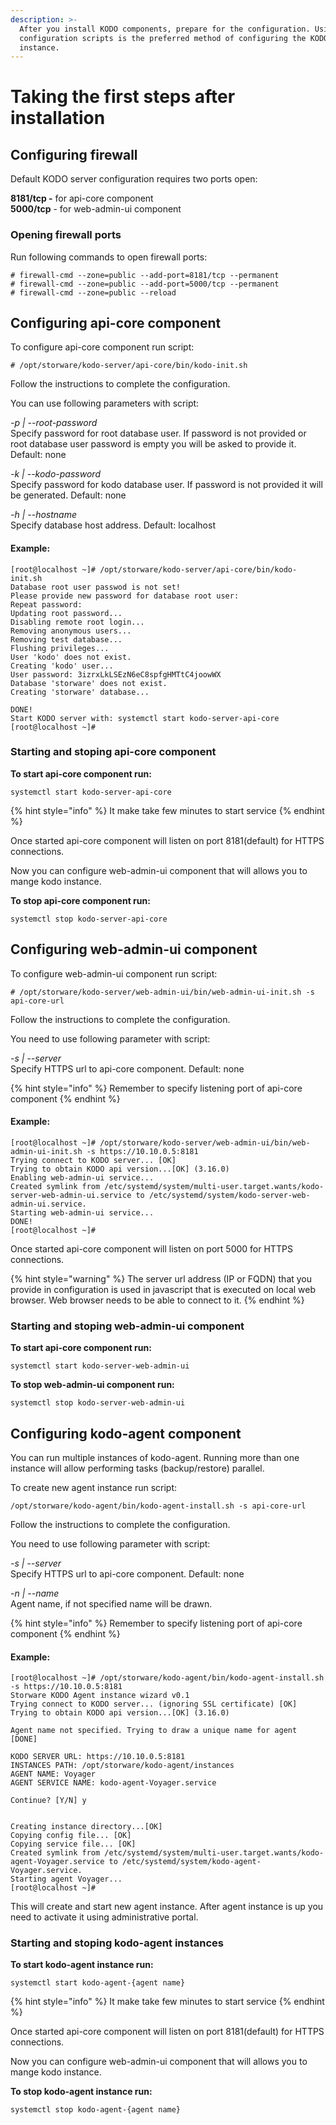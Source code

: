 ```yaml
---
description: >-
  After you install KODO components, prepare for the configuration. Using the
  configuration scripts is the preferred method of configuring the KODO server
  instance.
---
```


# Taking the first steps after installation

## Configuring firewall

Default KODO server configuration requires two ports open:

**8181/tcp -** for api-core component  
**5000/tcp** - for web-admin-ui component

### Opening firewall ports

Run following commands to open firewall ports:

```text
# firewall-cmd --zone=public --add-port=8181/tcp --permanent
# firewall-cmd --zone=public --add-port=5000/tcp --permanent
# firewall-cmd --zone=public --reload
```

## Configuring api-core component

To configure api-core component run script:

```text
# /opt/storware/kodo-server/api-core/bin/kodo-init.sh
```

Follow the instructions to complete the configuration.

You can use following parameters with script:

_-p \| --root-password_   
Specify password for root database user. If password is not provided or root database user password is empty you will be asked to provide it. Default: none

_-k \| --kodo-password_  
Specify password for kodo database user. If password is not provided it will be generated. Default: none

_-h \| --hostname_  
Specify database host address. Default: localhost

#### Example:

```text
[root@localhost ~]# /opt/storware/kodo-server/api-core/bin/kodo-init.sh 
Database root user passwod is not set!
Please provide new password for database root user: 
Repeat password: 
Updating root password...
Disabling remote root login...
Removing anonymous users...
Removing test database...
Flushing privileges...
User 'kodo' does not exist.
Creating 'kodo' user...
User password: 3izrxLkLSEzN6eC8spfgHMTtC4joowWX
Database 'storware' does not exist.
Creating 'storware' database...

DONE!
Start KODO server with: systemctl start kodo-server-api-core
[root@localhost ~]# 
```

### Starting and stoping api-core component

**To start api-core component run:**

```text
systemctl start kodo-server-api-core
```

{% hint style="info" %}
It make take few minutes to start service 
{% endhint %}

Once started api-core component will listen on port 8181\(default\) for HTTPS connections.

Now you can configure web-admin-ui component that will allows you to mange kodo instance. 

**To stop api-core component run:**

```text
systemctl stop kodo-server-api-core 
```

## Configuring web-admin-ui component

To configure web-admin-ui component run script:

```text
# /opt/storware/kodo-server/web-admin-ui/bin/web-admin-ui-init.sh -s api-core-url
```

Follow the instructions to complete the configuration.

You need to use following parameter with script:

_-s \| --server_  
Specify HTTPS url to api-core component. Default: none

{% hint style="info" %}
Remember to specify listening port of api-core component
{% endhint %}

#### Example:

```text
[root@localhost ~]# /opt/storware/kodo-server/web-admin-ui/bin/web-admin-ui-init.sh -s https://10.10.0.5:8181
Trying connect to KODO server... [OK]
Trying to obtain KODO api version...[OK] (3.16.0)
Enabling web-admin-ui service...
Created symlink from /etc/systemd/system/multi-user.target.wants/kodo-server-web-admin-ui.service to /etc/systemd/system/kodo-server-web-admin-ui.service.
Starting web-admin-ui service...
DONE!
[root@localhost ~]# 
```

Once started api-core component will listen on port 5000 for HTTPS connections.

{% hint style="warning" %}
The server url address \(IP or FQDN\) that you provide in configuration is used in javascript that is executed on local web browser. Web browser needs to be able to connect to it.
{% endhint %}

### Starting and stoping web-admin-ui component

**To start api-core component run:**

```text
systemctl start kodo-server-web-admin-ui 
```

**To stop web-admin-ui component run:**

```text
systemctl stop kodo-server-web-admin-ui 
```

## Configuring kodo-agent component

You can run multiple instances of kodo-agent. Running more than one instance will allow performing tasks \(backup/restore\) parallel.

To create new agent instance run script:

```text
/opt/storware/kodo-agent/bin/kodo-agent-install.sh -s api-core-url
```

Follow the instructions to complete the configuration.

You need to use following parameter with script:

_-s \| --server_  
Specify HTTPS url to api-core component. Default: none

_-n \| --name_   
Agent name, if not specified name will be drawn. 

{% hint style="info" %}
Remember to specify listening port of api-core component
{% endhint %}

#### **Example:**

```text
[root@localhost ~]# /opt/storware/kodo-agent/bin/kodo-agent-install.sh -s https://10.10.0.5:8181
Storware KODO Agent instance wizard v0.1
Trying connect to KODO server... (ignoring SSL certificate) [OK]
Trying to obtain KODO api version...[OK] (3.16.0)

Agent name not specified. Trying to draw a unique name for agent [DONE]

KODO SERVER URL: https://10.10.0.5:8181
INSTANCES PATH: /opt/storware/kodo-agent/instances
AGENT NAME: Voyager
AGENT SERVICE NAME: kodo-agent-Voyager.service

Continue? [Y/N] y


Creating instance directory...[OK]
Copying config file... [OK]
Copying service file... [OK]
Created symlink from /etc/systemd/system/multi-user.target.wants/kodo-agent-Voyager.service to /etc/systemd/system/kodo-agent-Voyager.service.
Starting agent Voyager...
[root@localhost ~]# 
```

This will create and start new agent instance. After agent instance is up you need to activate it using administrative portal. 

### Starting and stoping kodo-agent instances

**To start kodo-agent instance run:**

```text
systemctl start kodo-agent-{agent name}
```

{% hint style="info" %}
It make take few minutes to start service 
{% endhint %}

Once started api-core component will listen on port 8181\(default\) for HTTPS connections.

Now you can configure web-admin-ui component that will allows you to mange kodo instance. 

**To stop kodo-agent instance run:**

```text
systemctl stop kodo-agent-{agent name} 
```

